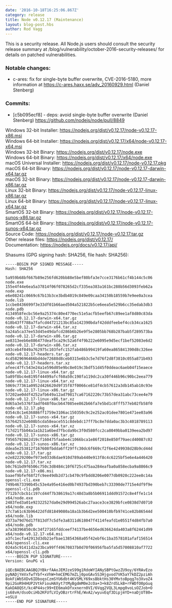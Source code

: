 ```yaml
---
date: '2016-10-18T16:25:06.867Z'
category: release
title: Node v0.12.17 (Maintenance)
layout: blog-post.hbs
author: Rod Vagg
---
```


<!--lint disable prohibited-strings-->
<!--lint disable maximum-line-length-->
<!--lint disable no-literal-urls-->
<!--lint disable no-shortcut-reference-link-->

This is a security release. All Node.js users should consult the security release summary at /blog/vulnerability/october-2016-security-releases/ for details on patched vulnerabilities.

### Notable changes:

- c-ares: fix for single-byte buffer overwrite, CVE-2016-5180, more information at https://c-ares.haxx.se/adv_20160929.html (Daniel Stenberg)

### Commits:

- [c5b095ecf8] - deps: avoid single-byte buffer overwrite (Daniel Stenberg) https://github.com/nodejs/node/pull/8849

Windows 32-bit Installer: https://nodejs.org/dist/v0.12.17/node-v0.12.17-x86.msi \
Windows 64-bit Installer: https://nodejs.org/dist/v0.12.17/x64/node-v0.12.17-x64.msi \
Windows 32-bit Binary: https://nodejs.org/dist/v0.12.17/node.exe \
Windows 64-bit Binary: https://nodejs.org/dist/v0.12.17/x64/node.exe \
macOS Universal Installer: https://nodejs.org/dist/v0.12.17/node-v0.12.17.pkg \
macOS 64-bit Binary: https://nodejs.org/dist/v0.12.17/node-v0.12.17-darwin-x64.tar.gz \
macOS 32-bit Binary: https://nodejs.org/dist/v0.12.17/node-v0.12.17-darwin-x86.tar.gz \
Linux 32-bit Binary: https://nodejs.org/dist/v0.12.17/node-v0.12.17-linux-x86.tar.gz \
Linux 64-bit Binary: https://nodejs.org/dist/v0.12.17/node-v0.12.17-linux-x64.tar.gz \
SmartOS 32-bit Binary: https://nodejs.org/dist/v0.12.17/node-v0.12.17-sunos-x86.tar.gz \
SmartOS 64-bit Binary: https://nodejs.org/dist/v0.12.17/node-v0.12.17-sunos-x64.tar.gz \
Source Code: https://nodejs.org/dist/v0.12.17/node-v0.12.17.tar.gz \
Other release files: https://nodejs.org/dist/v0.12.17/ \
Documentation: https://nodejs.org/docs/v0.12.17/api/

Shasums (GPG signing hash: SHA256, file hash: SHA256):

```
-----BEGIN PGP SIGNED MESSAGE-----
Hash: SHA256

5a959b68bf667b89e256fd620bb88e5bef80bfa3e7cce3176b61cf4b144c5c06  node.exe
155e4f44e6ea5a37814f06f078265d2cf335ea383a161bc288b56d3093feb62a  node.exp
e6e08241c0669c67b13b3ce3bdb4019c849e09caa34150b18559b7e9ee0a3cea  node.lib
1ccbe8436699f3e33df01b66aed504a521822b5ce6eea5e529b6cc35edab3db3  node.pdb
4134958fecbc56e9a25374c80e4770ec51e5acfb5eefb67c89ee1af8d80c83da  node-v0.12.17-darwin-x64.tar.gz
618b43ff788a7fafcd44721213bc85a142390bdaf42dddfeebef4ccb34ca1625  node-v0.12.17-darwin-x64.tar.xz
5a24a5ca37ee53d45e49dafcd286b6b26e9f5e2805bb768b287bab5f289573ba  node-v0.12.17-darwin-x86.tar.gz
ae8313eeb6e886477deaf5ca29c52a6f4f9b222e6095e9d5ecf1bef52083e6d2  node-v0.12.17-darwin-x86.tar.xz
a93ceb4f049a762975c103fefc152fab486b99419fa60ea865841390d8c326ee  node-v0.12.17-headers.tar.gz
4cd5829696466bd4de72688d8ceb0315e6b3c5e7d76f2d8f3810c055a871b493  node-v0.12.17-headers.tar.xz
afeec47fc543e24a1e596d05e9bc8e019c3bdf51d45f0ddeac6aeb04f15eaece  node-v0.12.17-linux-x64.tar.gz
5a89f8bc4e8195f44499afcf60a50c198fa119dc2ca30f446b96c90bc2eea779  node-v0.12.17-linux-x64.tar.xz
5069c77361a0952d426620d9f35f87f0066ce81df4cb57612a3db145ab10c93e  node-v0.12.17-linux-x86.tar.gz
57202ae0ddf4252afb649a12ad79817ca67162220c73b57dea31abc73cee4e79  node-v0.12.17-linux-x86.tar.xz
8d65a3e5376f3adf048f0acb647085ee862b66fa7e5bd1c8fff577eb02fb58f0  node-v0.12.17.pkg
0354c8c1e636886ff1759e3106ac150350c9c2e252ac01dee7801e471ee03a96  node-v0.12.17-sunos-x64.tar.gz
557642532e608b5cda58eace551c8debdc17ff7bc8e7dda0ac3b3c4018789113  node-v0.12.17-sunos-x64.tar.xz
f17d21f5b04a1a1b21a6bed7fbcda9bc3f0d580fcc2ca8049bba0139eea2bd97  node-v0.12.17-sunos-x86.tar.gz
f9565792862d19cf160475faabe4c1066bca1e86f2018e850f79aecd40087c02  node-v0.12.17-sunos-x86.tar.xz
ddea5e253812f167608fbdda6ff29ffc30dc6f669cf2f6e4249938d28b9cd44d  node-v0.12.17.tar.gz
e2e82229200ef973e033d6dae910d789ab440e913f8c4c6225bf5e6e4a446420  node-v0.12.17.tar.xz
b0c761bd9f6506c750c3d8484c10f6725c475aa284eafba0a858ecba9a8866c9  node-v0.12.17-x86.msi
baaef9bfef68f2fc9ee49db2d71cb470c9fbdd8206e0077db0920c222ee8c14a  openssl-cli.exe
749b4673390b45c53e4a95e416ed0b74937bd390beb7c33390de7715e4df9f9e  openssl-cli.pdb
7712b7cbcb1c197cd44f7b38619a17c48d3a8b5b06911ddd91572c8e4ffe1c14  x64/node.exe
2483fed3a01e92322527da0e29d994526abc27aace3ce3829bfce0838d7d0710  x64/node.exp
17c7a61c63b96422dfd81849080a18a1b3b6d2ee500410bfb9741ce82b86544d  x64/node.lib
d373a79d76d17f813df7c5dfe3a8311d618047f4114feafd1e0551f4d84fb7a0  x64/node.pdb
a7a38396850c0c34f27165fddceef74137be4656ed636624da403a8f62441d99  x64/node-v0.12.17-x64.msi
a3fc1ecfa42913d3db21efbae13854368a05f42ebf6c1ba3578101afaf156514  x64/openssl-cli.exe
024a5c91411d2a23bca99ff49670837b0d70f06956fba5fa5d57008810af7722  x64/openssl-cli.pdb
-----BEGIN PGP SIGNATURE-----
Version: GnuPG v1

iQEcBAEBCAAGBQJYBkrfAAoJEMJzeS99g1RdoWYIANySBPtGwzZU9oy/6YRAvEzo
pyNADjYmVxfwfYbf+xVhW+hmCEMG7mZLj0poGAv5S3Hjgvod7VK5aY7kDZ2pziAh
8okFiWb5XDv6IDboqsCzmSYU6dbt4KVSMLY69xsBbktHs30YMxtoBpqg7o3XvoZ4
9pi2GoR94HUP2VtkFiouHAXyt7tMyBgdmM0e2cOa+3+k8ZrdSLkB+rFWDfO0pGuq
KakDA8QSt/kc4P44sc99+EE6makOfxxnern0VI/6Vqg2VQL3Lmpg0voLsOZJob+O
js68vH/dsoOciHb2KFUfLVIyOBzrtrFhE/WvA2/wyuvEqf3DipjmYD+naDjUT80=
=oSLU
-----END PGP SIGNATURE-----

```
